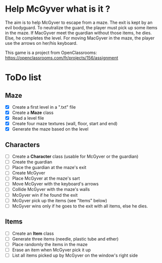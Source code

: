 # Help McGyver what is it ?
The aim is to help McGyver to escape from a maze. The exit is kept by an evil bodyguard.
To neutralize the guard, the player must pick up some items in the maze.
If MacGyver meet the guardian without those items, he dies. Else, he completes the level.
For moving MacGyver in the maze, the player use the arrows on her/his keyboard.

This game is a project from OpenClassrooms: https://openclassrooms.com/fr/projects/156/assignment

# ToDo list
## Maze
- [x] Create a first level in a ".txt" file
- [x] Create a **Maze** class
- [x] Read a level file
- [x] Create four maze textures (wall, floor, start and end)
- [x] Generate the maze based on the level

## Characters
- [ ] Create a **Character** class (usable for McGyver or the guardian)
- [ ] Create the guardian
- [ ] Place the guardian at the maze's exit
- [ ] Create McGyver
- [ ] Place McGyver at the maze's sart
- [ ] Move McGyver with the keyboard's arrows
- [ ] Collide McGyver with the maze's walls
- [ ] McGyver win if he found the exit
- [ ] McGyver pick up the items (see "Items" below)
- [ ] McGyver wins only if he goes to the exit with all items, else he dies.

## Items
- [ ] Create an **Item** class
- [ ] Generate three items (needle, plastic tube and ether)
- [ ] Place randomly the items in the maze
- [ ] Erase an item when McGyver pick it up
- [ ] List all items picked up by McGyver on the window's right side